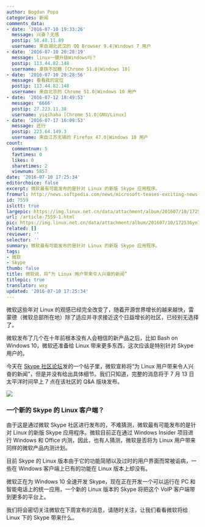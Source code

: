 ```yaml
---
author: Bogdan Popa
categories: 新闻
comments_data:
- date: '2016-07-10 19:33:26'
  message: 兴奋？无感
  postip: 58.48.11.89
  username: 来自湖北武汉的 QQ Browser 9.4|Windows 7 用户
- date: '2016-07-10 20:28:19'
  message: linux一键升级Windows吗？
  postip: 113.44.82.148
  username: 拿铁不加糖 [Chrome 51.0|Windows 10]
- date: '2016-07-10 20:28:56'
  message: 看看我的定位
  postip: 113.44.82.148
  username: 来自北京的 Chrome 51.0|Windows 10 用户
- date: '2016-07-12 18:49:53'
  message: '6666'
  postip: 27.223.11.38
  username: yiqihaha [Chrome 51.0|GNU/Linux]
- date: '2016-07-17 16:09:53'
  message: 还行
  postip: 223.64.149.3
  username: 来自江苏无锡的 Firefox 47.0|Windows 10 用户
count:
  commentnum: 5
  favtimes: 0
  likes: 0
  sharetimes: 2
  viewnum: 5857
date: '2016-07-10 17:25:34'
editorchoice: false
excerpt: 微软最有可能发布的是针对 Linux 的新版 Skype 应用程序。
fromurl: http://news.softpedia.com/news/microsoft-teases-exciting-news-for-linux-users-506145.shtml
id: 7559
islctt: true
largepic: https://img.linux.net.cn/data/attachment/album/201607/10/172536yn73aelrkecaan7k.jpg
url: /article-7559-1.html
pic: https://img.linux.net.cn/data/attachment/album/201607/10/172536yn73aelrkecaan7k.jpg.thumb.jpg
related: []
reviewer: ''
selector: ''
summary: 微软最有可能发布的是针对 Linux 的新版 Skype 应用程序。
tags:
- 微软
- Skype
thumb: false
title: 微软说，将“为 Linux 用户带来令人兴奋的新闻”
titlepic: true
translator: wxy
updated: '2016-07-10 17:25:34'
---
```


微软这些年对 Linux 的观感已经完全改变了，随着开源世界增长的越来越快，雷蒙德（微软总部所在地）除了适应并寻求接近这个日益增长的社区，已经别无选择了。


微软发布了几个在十年前根本没有人会相信的新产品之后，比如 Bash on Windows 10，微软还准备给 Linux 带来更多东西，这次应该是特别针对 Skype 用户的。


今天在 [Skype 社区论坛](https://community.skype.com/t5/Linux/Exciting-news-for-Linux-users/td-p/4430988)发的一个帖子里，微软宣称将“为 Linux 用户带来令人兴奋的新闻”，但是并没有给出具体细节。我们只知道，完整的消息将于 7 月 13 日太平洋时间早上 7 点在该社区的 Q&A 版块发布。


![](https://img.linux.net.cn/data/attachment/album/201607/10/172536yn73aelrkecaan7k.jpg)


### 一个新的 Skype 的 Linux 客户端？


由于这是通过微软 Skype 社区进行发布的，不难猜测，微软最有可能发布的是针对 Linux 的新版 Skype 应用程序。微软目前正在通过 Windows Insider 项目进行 Windows 和 Office 内测，因此，也有人猜测，微软是否将为 Linux 用户带来同样的微软产品内测计划。


目前 Skype 的 Linux 版本由于它的功能简陋以及过时的用户界面而常被诟病，一些在 Windows 客户端上已有的功能在 Linux 版本上却没有。


微软正在为 Windows 10 全速开发 Skype，现在正在开发一个可以运行在 PC 和智能电话上的统一应用，一个新的 Linux 版本的 Skype 将把这个 VoIP 客户端带到更多的平台上。 


我们将会密切关注微软在下周宣布的消息，请随时关注，让我们看看微软将给 Linux 下的 Skype 带来什么。